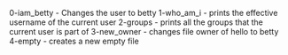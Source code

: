0-iam_betty - Changes the user to betty
1-who_am_i - prints the effective username of the current user
2-groups - prints all the groups that the current user is part of
3-new_owner - changes file owner of hello to betty
4-empty - creates a new empty file
